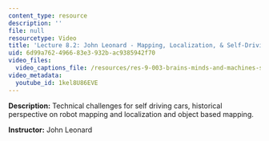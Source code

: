 ```yaml
---
content_type: resource
description: ''
file: null
resourcetype: Video
title: 'Lecture 8.2: John Leonard - Mapping, Localization, & Self-Driving Vehicles'
uid: 6d99a762-4966-83e3-932b-ac9385942f70
video_files:
  video_captions_file: /resources/res-9-003-brains-minds-and-machines-summer-course-summer-2015/unit-8.-robotics/lecture-8.2-john-leonard-mapping-localization-self-driving-vehicles/1kel8U86EVE.vtt
video_metadata:
  youtube_id: 1kel8U86EVE
---
```


**Description:** Technical challenges for self driving cars, historical perspective on robot mapping and localization and object based mapping.

**Instructor:** John Leonard